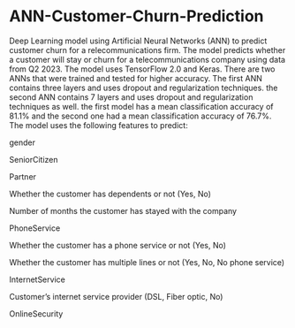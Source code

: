 # ANN-Customer-Churn-Prediction
Deep Learning model using Artificial Neural Networks (ANN) to predict customer churn for a relecommunications firm. The model predicts whether a customer will stay or churn for a telecommunications company using data from Q2 2023. The model uses TensorFlow 2.0 and Keras. There are two ANNs that were trained and tested for higher accuracy. The first ANN contains three layers and uses dropout and regularization techniques. the second ANN contains 7 layers and uses dropout and regularization techniques as well. the first model has a mean classification accuracy of 81.1% and the second one had a mean classification accuracy of 76.7%. The model uses the following features to predict: 

gender

SeniorCitizen

Partner

Whether the customer has dependents or not (Yes, No)

Number of months the customer has stayed with the company

PhoneService

Whether the customer has a phone service or not (Yes, No)

Whether the customer has multiple lines or not (Yes, No, No phone service)

InternetService

Customer’s internet service provider (DSL, Fiber optic, No)

OnlineSecurity
